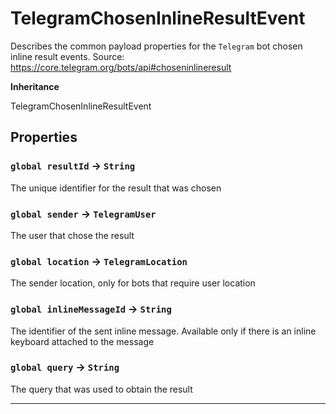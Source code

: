 # TelegramChosenInlineResultEvent

Describes the common payload properties for the `Telegram` bot chosen inline result events.
Source: https://core.telegram.org/bots/api#choseninlineresult

**Inheritance**

TelegramChosenInlineResultEvent

## Properties

### `global resultId` → `String`

The unique identifier for the result that was chosen

### `global sender` → `TelegramUser`

The user that chose the result

### `global location` → `TelegramLocation`

The sender location, only for bots that require user location

### `global inlineMessageId` → `String`

The identifier of the sent inline message. Available only if there is an inline keyboard attached to the message

### `global query` → `String`

The query that was used to obtain the result

---
